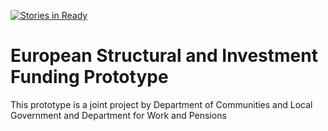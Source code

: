 [![Stories in Ready](https://badge.waffle.io/Demwunz/esif-prototype.png?label=ready&title=Ready)](https://waffle.io/Demwunz/esif-prototype)
# European Structural and Investment Funding Prototype

This prototype is a joint project by Department of Communities and Local Government and Department for Work and Pensions
